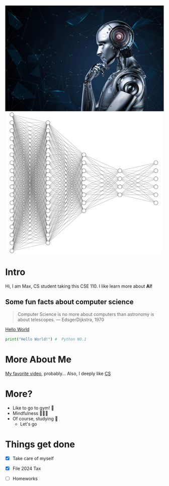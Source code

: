 ![1](AI.webp)![2](DL.png)
# Intro
Hi, I am Max, CS student taking this CSE 110. I like learn more about **AI!** 
## Some fun facts about computer science

> Computer Science is no more about computers than astronomy is about telescopes. — EdsgerDijkstra, 1970

[Hello World](HW.jpg)
```python
print("Hello World!") #  Python NO.1
```
# More About Me
[My favorite video](https://www.youtube.com/watch?v=dQw4w9WgXcQ&ab_channel=RickAstley), probably...
Also, I deeply like [CS](##Some-fun-facts-about-computer-science)

# More?
- Like to go to gym! 💪
- Mindfulness 🧘🏼‍♂️
- Of course, studying 💯
  - Let's go

# Things get done
- [x] Take care of myself
- [x] File 2024 Tax
- [ ] Homeworks

